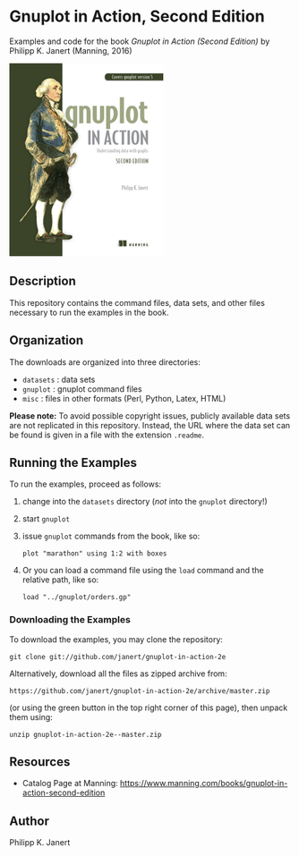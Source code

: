 # Gnuplot in Action, Second Edition

Examples and code for the book _Gnuplot in Action (Second Edition)_
by Philipp K. Janert (Manning, 2016)

![Gnuplot in Action Book Cover](gnuplot-cover-small.png)


## Description

This repository contains the command files, data sets, and other
files necessary to run the examples in the book.


## Organization

The downloads are organized into three directories:

- `datasets` : data sets
- `gnuplot` : gnuplot command files
- `misc` : files in other formats (Perl, Python, Latex, HTML)

**Please note:** To avoid possible copyright issues, publicly available
data sets are not replicated in this repository. Instead, the URL where
the data set can be found is given in a file with the extension `.readme`.


## Running the Examples

To run the examples, proceed as follows:

1. change into the `datasets` directory (_not_ into the `gnuplot` directory!)
2. start `gnuplot`
3. issue `gnuplot` commands from the book, like so:

   ```
   plot "marathon" using 1:2 with boxes
   ```

3. Or you can load a command file using the `load` command and the relative
path, like so:

   ```
   load "../gnuplot/orders.gp"
   ```

### Downloading the Examples

To download the examples, you may clone the repository:

```
git clone git://github.com/janert/gnuplot-in-action-2e
```

Alternatively, download all the files as zipped archive from:

```
https://github.com/janert/gnuplot-in-action-2e/archive/master.zip
```

(or using the green button in the top right corner of this page), then
unpack them using:

```
unzip gnuplot-in-action-2e--master.zip
```

## Resources

- Catalog Page at Manning: https://www.manning.com/books/gnuplot-in-action-second-edition


## Author

Philipp K. Janert
